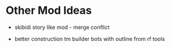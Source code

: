 
# Other Mod Ideas

- skibidi story like mod - merge conflict

- better construction tm
    builder bots with outline from rf tools
